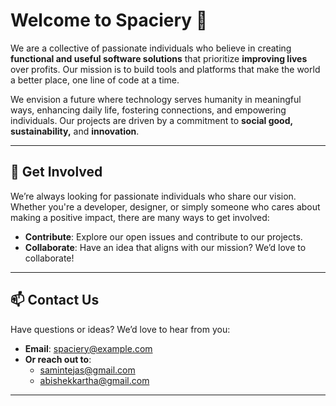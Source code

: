 # Welcome to **Spaciery** 🌟

We are a collective of passionate individuals who believe in creating **functional and useful software solutions** that prioritize **improving lives** over profits. Our mission is to build tools and platforms that make the world a better place, one line of code at a time.

We envision a future where technology serves humanity in meaningful ways, enhancing daily life, fostering connections, and empowering individuals. Our projects are driven by a commitment to **social good, sustainability,** and **innovation**.

---

## 🤝 Get Involved

We’re always looking for passionate individuals who share our vision. Whether you're a developer, designer, or simply someone who cares about making a positive impact, there are many ways to get involved:

- **Contribute**: Explore our open issues and contribute to our projects.
- **Collaborate**: Have an idea that aligns with our mission? We’d love to collaborate!

---

## 📫 Contact Us

Have questions or ideas? We’d love to hear from you:

- **Email**: [spaciery@example.com](mailto:spaciery@gmail.com)
- **Or reach out to**:
  - [samintejas@gmail.com](mailto:samintejas@gmail.com)
  - [abishekkartha@gmail.com](mailto:abishekkartha@gmail.com)

---
